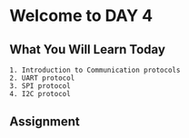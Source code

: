 # Welcome to DAY 4

## What You Will Learn Today

    1. Introduction to Communication protocols
    2. UART protocol
    3. SPI protocol
    4. I2C protocol

## Assignment
